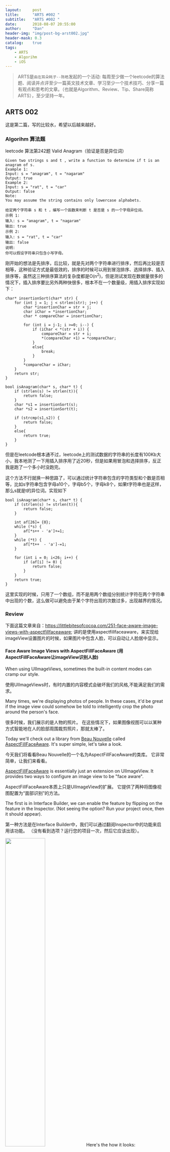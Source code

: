 ```yaml
---
layout:     post
title:      "ARTS #002 "
subtitle:   "ARTS #002 "
date:       2018-08-07 20:55:00
author:     "Dan"
header-img: "img/post-bg-arst002.jpg"
header-mask: 0.3
catalog:    true
tags:
    - ARTS
    - Algorihm
    - iOS
---
```



> ARTS是`由左耳朵耗子--陈皓`发起的一个活动:
每周至少做一个leetcode的算法题、阅读并点评至少一篇英文技术文章、学习至少一个技术技巧、分享一篇有观点和思考的文章。（也就是Algorithm、Review、Tip、Share简称ARTS），至少坚持一年。


## ARTS 002 

这是第二篇，写的比较水，希望以后越来越好。

### Algorihm 算法题
leetcode 算法第242题 Valid Anagram（验证是否是异位词）
  

```  
Given two strings s and t , write a function to determine if t is an anagram of s.
Example 1:
Input: s = "anagram", t = "nagaram"
Output: true
Example 2:
Input: s = "rat", t = "car"
Output: false
Note:
You may assume the string contains only lowercase alphabets.

给定两个字符串 s 和 t ，编写一个函数来判断 t 是否是 s 的一个字母异位词。
示例 1:
输入: s = "anagram", t = "nagaram"
输出: true
示例 2:
输入: s = "rat", t = "car"
输出: false
说明:
你可以假设字符串只包含小写字母。
```  

刚开始的想法是先排序，后比较，就是先对两个字符串进行排序，然后再比较是否相等，这种验证方式是最低效的，排序的时候可以用到冒泡排序、选择排序、插入排序等，虽然这三种排序算法的复杂度都是O(n<sup>2</sup>)，但是测试发现在数据量很多的情况下，插入排序要比另外两种快很多，根本不在一个数量级，用插入排序实现如下：

```
char* insertionSort(char* str) {
    for (int j = 1; j < strlen(str); j++) {
        char *insertionChar = str + j;
        char iChar = *insertionChar;
        char * compareChar = insertionChar;
        
        for (int i = j-1; i >=0; i--) {
            if (iChar < *(str + i)) {
                compareChar = str + i;
                *(compareChar +1) = *compareChar;
            }
            else{
                break;
            }
        }
        *compareChar = iChar;
    }
    return str;
}

bool isAnagram(char* s, char* t) {
    if (strlen(s) != strlen(t)){
        return false;
    }
    char *s1 = insertionSort(s);
    char *s2 = insertionSort(t);
    
    if (strcmp(s1,s2)) {
        return false;
    }
    else{
        return true;
    }
}
```
但是在leetcode根本通不过，leetcode上的测试数据的字符串的长度有100Kb大小，我本地测了一下用插入排序用了近20秒，但是如果用冒泡和选择排序，反正我是跑了一个多小时没跑完。

这个方法不行就换一种思路了，可以通过统计字符串包含的字符类型和个数是否相等，比如s字符串包含字母a10个，字母b5个，字母k8个，如果t字符串也是这样，那么s就是t的异位词。实现如下
```
bool isAnagram(char* s, char* t) {
    if (strlen(s) != strlen(t)){
        return false;
    }

    int af[26]= {0};
    while (*s) {
        af[*s++ - 'a']+=1;
    }
    while (*t) {
        af[*t++  - 'a']-=1;
    }
    
    for (int i = 0; i<26; i++) {
        if (af[i] != 0) {
            return false;
        }
    }
    return true;
}
```
这里实现的时候，只用了一个数组，而不是用两个数组分别统计字符在两个字符串中出现的个数，这么做可以避免由于某个字符出现的次数过多，出现越界的情况。



### Review
下面这篇文章来自：https://littlebitesofcocoa.com/251-face-aware-image-views-with-aspectfillfaceaware; 讲的是使用aspectfillfaceaware，来实现给imageView设置图片的时候，如果图片中包含人脸，可以自动让人脸居中显示。

#### Face Aware Image Views with AspectFillFaceAware (用AspectFillFaceAware让imageView识别人脸)

When using UIImageViews, sometimes the built-in content modes can cramp our style.

使用UIImageViews时，有时内置的内容模式会破坏我们的风格,不能满足我们的需求。

Many times, we're displaying photos of people. In these cases, it'd be great if the image view could somehow be told to intelligently crop the photo around the person's face.

很多时候，我们展示的是人物的照片。 在这些情况下，如果图像视图可以以某种方式智能地在人的脸部周围裁剪照片，那就太棒了。

Today we'll check out a library from [Beau Nouvelle](https://github.com/BeauNouvelle) called [AspectFillFaceAware](https://github.com/BeauNouvelle/AspectFillFaceAware). It's super simple, let's take a look.

今天我们将看看Beau Nouvelle的一个名为AspectFillFaceAware的类库。 它非常简单，让我们来看看。

[AspectFillFaceAware](https://github.com/BeauNouvelle/AspectFillFaceAware) is essentially just an extension on UIImageView. It provides two ways to configure an image view to be "face aware".

AspectFillFaceAware本质上只是UIImageView的扩展。 它提供了两种将图像视图配置为“面部识别”的方法。

The first is in Interface Builder, we can enable the feature by flipping on the feature in the Inspector. (Not seeing the option? Run your project once, then it should appear).

第一种方法是在Interface Builder中，我们可以通过翻阅Inspector中的功能来启用该功能。 （没有看到选项？运行您的项目一次，然后它应该出现）。

<img src="/img/15334638167496.jpg" width="50%" height="50%" />
Here's the how it looks:

![](/img/15334638957397.jpg)  

We can also enable the functionality in code by setting the image view's image using this new function:

我们还可以通过代码的方式使用此新功能：

imageView.set(image: avatar, focusOnFaces: true)
We can even throw a quick corner radius on the image view's layer to try out the "face aware" functionality on a circular view. (i.e. user avatars):

我们甚至可以在图像视图的图层上抛出一个快速角半径，以在圆形视图上尝试“面部识别”功能。 （即用户头像）：

let radius = imageView.bounds.size.width / 2.0
imageView.layer.cornerRadius = radius

![](/img/15334639790428.jpg)
Under the hood, the library is using a low accuracy CIDetector with a type of CIDetectorTypeFace to handle the actual face detection. Want to dive deeper here? We covered CIDetectors way back in [Bite #87.](https://littlebitesofcocoa.com/87)

在引擎盖下，库正在使用具有CIDetectorTypeFace类型的低精度CIDetector来处理实际的面部检测。 想深入研究吗？ 我们在[Bite #87.](https://littlebitesofcocoa.com/87)中介绍了CIDetectors的方法

### Tip 

介绍一下使用**Proxifier**和**shadowsocks**实现二级代理上网的方法。
有的公司上网需要通过代理，这时我们就无法使用shadowsocks进行代理上网了，比如我目前所在的公司就是通过代理上网的，要想访问外网就必须代理到公司的服务器才能上网，这样的话直接使用shadowsocks就不行了。
如果想办法让shadowsocks也走代理是不是就行了呢。于是就找到了Proxifier这个软件。
Proxifier，该工具的作用就是接管运行中的所有应用发出的所有请求，然后就可以控制某个应用程序是否走代理了，这样就可以让不支持代理的应用也可以走代理了。
本来ss客户端（shadowsocks）是直接访问ss代理服务器的，通过Proxifier可以控制让ss客户端先走公司代理，然后再走ss代理服务器，大致流程如下
![](/img/15335571448818.jpg)

* 设置过程如下：
打开Proxifier，选择Proxies选项卡设置公司的HTTP代理以及本地Socks5代理：
![](/img/15335574007518.jpg)

127.0.0.1的端口可以打开 ShadowSocks的高级配置查看
![](/img/15335574130717.jpg)
启动ShadowSocks客户端，就会发现Proxifier自动捕获到了名为ss-local的应用，就是由ShadowSocks开启的SS客户端，将其的代理规则设置为之前创建好的公司代理：
![](/img/15335574447504.jpg)
然后让Localhost和Default走ss-local（图中的最后两项）。

可以看到前面3个配置的是Direct，有的网站或应用不需要走代理的可以这么设置。
如果发现启用Proxifier后有的应用出现问题，很可能是代理导致的，比如，启动Proxifier后，我用Xcode运行C程序的时候发现一直卡着，后来发现xcode运行C程序的时候，会自动启动一个debugserver的本地服务，由于我设置的默认走代理，所以这个服务就不能正常通信了，把debugserver改为Direct可以正常运行了。
可以看到Proxifier可以直接指定某个应用名是否走代理，也可以指定某个IP是否走代理，使用起来确实很方便。


参考文章：
http://www.devtalking.com/articles/shadowsocks-guide/
http://blackwolfsec.cc/2016/09/19/Proxifier_Shadowshocks/
https://github.com/cyfdecyf/cow/blob/master/doc/sample-config/rc
https://www.latoooo.com/xia_zhe_teng/179.htm
http://haoweiguang.me/2017/05/08/Mac%E4%B8%8Bshadowsocks%E5%85%A8%E8%87%AA%E5%8A%A8%E5%9C%B0%E4%BB%A3%E7%90%86%E7%BF%BB%E5%A2%99/
https://blog.e9china.net/tufan/macshanganzhuangcowproxyfanqiangjiaocheng.html

### Share

最近换了一个公司，一个加班比较严重的公司，刚来的时候一直想走，后来想想还是算了，一个公司能做这么大（听说研发有近2万人）肯定有值得学习的地方，所以决定静下心来学习一下，对于加班，加班的时候可以学习，提高自己的能力，之所以来这个公司，还不是因为自己的技术水平还不够好，所以要尽快提高自己，不知道在哪看到一句话**要么忍，要么滚**，能力强的话肯定滚到更好的公司了，既然滚不了，就要静下心来好好提高自己，不要发牢骚有情绪。

实际上很多事就是这样的，当你的能力配不上你的野心的时候，你要做的是提高你的能力，而不是抱怨环境。





